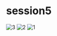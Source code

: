 # session5
![3](https://github.com/a3h3/session5/assets/99041969/3669cbbd-38ef-419c-8448-fe712924caee)
![2](https://github.com/a3h3/session5/assets/99041969/79ff1141-7f41-42f6-9ea7-accfd66e2189)
![1](https://github.com/a3h3/session5/assets/99041969/d7c2c4c1-21cf-449c-b929-066fbd203818)
